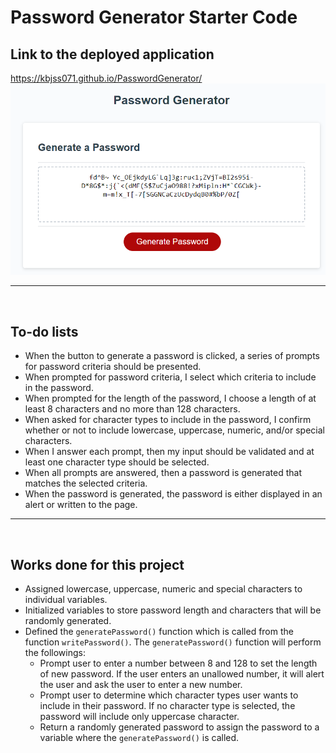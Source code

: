 # Password Generator Starter Code

## Link to the deployed application
https://kbjss071.github.io/PasswordGenerator/
![alt text](./Develop/images/Capture.PNG)
<hr>
<br>

## To-do lists
- When the button to generate a password is clicked, a series of prompts for password criteria should be presented.
- When prompted for password criteria, I select which criteria to include in the password.
- When prompted for the length of the password, I choose a length of at least 8 characters and no more than 128 characters.
- When asked for character types to include in the password, I confirm whether or not to include lowercase, uppercase, numeric, and/or special characters.
- When I answer each prompt, then my input should be validated and at least one character type should be selected.
- When all prompts are answered, then a password is generated that matches the selected criteria.
- When the password is generated, the password is either displayed in an alert or written to the page.
<hr>
<br>

## Works done for this project
- Assigned lowercase, uppercase, numeric and special characters to individual variables.
- Initialized variables to store password length and characters that will be randomly generated.
- Defined the `generatePassword()` function which is called from the function `writePassword()`. The `generatePassword()` function will perform the followings:
    - Prompt user to enter a number between 8 and 128 to set the length of new password. If the user enters an unallowed number, it will alert the user and ask the user to enter a new number.
    - Prompt user to determine which character types user wants to include in their password. If no character type is selected, the password will include only uppercase character.
    - Return a randomly generated password to assign the password to a variable where the `generatePassword()` is called.